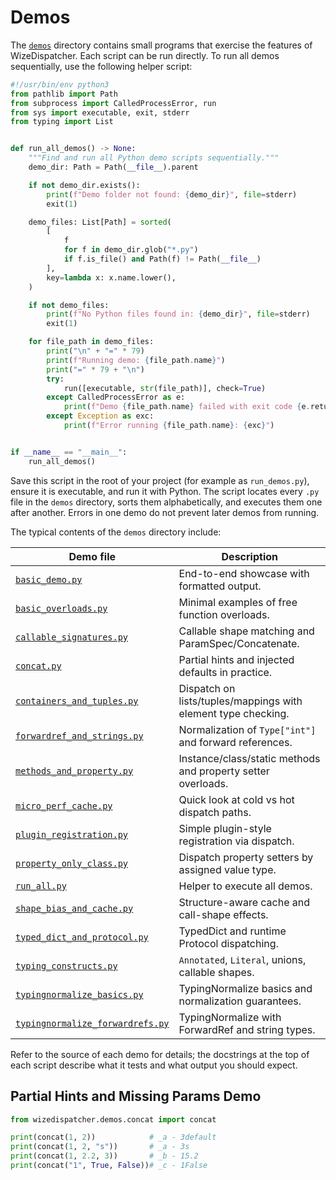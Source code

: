 # Demos

The [`demos`](../../demos/) directory contains small programs that exercise the
features of WizeDispatcher. Each script can be run directly. To
run all demos sequentially, use the following helper script:

```python
#!/usr/bin/env python3
from pathlib import Path
from subprocess import CalledProcessError, run
from sys import executable, exit, stderr
from typing import List


def run_all_demos() -> None:
    """Find and run all Python demo scripts sequentially."""
    demo_dir: Path = Path(__file__).parent

    if not demo_dir.exists():
        print(f"Demo folder not found: {demo_dir}", file=stderr)
        exit(1)

    demo_files: List[Path] = sorted(
        [
            f
            for f in demo_dir.glob("*.py")
            if f.is_file() and Path(f) != Path(__file__)
        ],
        key=lambda x: x.name.lower(),
    )

    if not demo_files:
        print(f"No Python files found in: {demo_dir}", file=stderr)
        exit(1)

    for file_path in demo_files:
        print("\n" + "=" * 79)
        print(f"Running demo: {file_path.name}")
        print("=" * 79 + "\n")
        try:
            run([executable, str(file_path)], check=True)
        except CalledProcessError as e:
            print(f"Demo {file_path.name} failed with exit code {e.returncode}")
        except Exception as exc:
            print(f"Error running {file_path.name}: {exc}")


if __name__ == "__main__":
    run_all_demos()
```

Save this script in the root of your project (for example as
`run_demos.py`), ensure it is executable, and run it with Python.
The script locates every `.py` file in the `demos` directory, sorts
them alphabetically, and executes them one after another. Errors
in one demo do not prevent later demos from running.

The typical contents of the `demos` directory include:

| Demo file | Description |
|---|---|
| [`basic_demo.py`](../../demos/basic_demo.py) | End-to-end showcase with formatted output. |
| [`basic_overloads.py`](../../demos/basic_overloads.py) | Minimal examples of free function overloads. |
| [`callable_signatures.py`](../../demos/callable_signatures.py) | Callable shape matching and ParamSpec/Concatenate. |
| [`concat.py`](../../demos/concat.py) | Partial hints and injected defaults in practice. |
| [`containers_and_tuples.py`](../../demos/containers_and_tuples.py) | Dispatch on lists/tuples/mappings with element type checking. |
| [`forwardref_and_strings.py`](../../demos/forwardref_and_strings.py) | Normalization of `Type["int"]` and forward references. |
| [`methods_and_property.py`](../../demos/methods_and_property.py) | Instance/class/static methods and property setter overloads. |
| [`micro_perf_cache.py`](../../demos/micro_perf_cache.py) | Quick look at cold vs hot dispatch paths. |
| [`plugin_registration.py`](../../demos/plugin_registration.py) | Simple plugin-style registration via dispatch. |
| [`property_only_class.py`](../../demos/property_only_class.py) | Dispatch property setters by assigned value type. |
| [`run_all.py`](../../demos/run_all.py) | Helper to execute all demos. |
| [`shape_bias_and_cache.py`](../../demos/shape_bias_and_cache.py) | Structure-aware cache and call-shape effects. |
| [`typed_dict_and_protocol.py`](../../demos/typed_dict_and_protocol.py) | TypedDict and runtime Protocol dispatching. |
| [`typing_constructs.py`](../../demos/typing_constructs.py) | `Annotated`, `Literal`, unions, callable shapes. |
| [`typingnormalize_basics.py`](../../demos/typingnormalize_basics.py) | TypingNormalize basics and normalization guarantees. |
| [`typingnormalize_forwardrefs.py`](../../demos/typingnormalize_forwardrefs.py) | TypingNormalize with ForwardRef and string types. |

Refer to the source of each demo for details; the docstrings at
the top of each script describe what it tests and what output you
should expect.

## Partial Hints and Missing Params Demo

```python
from wizedispatcher.demos.concat import concat

print(concat(1, 2))            # _a - 3default
print(concat(1, 2, "s"))       # _a - 3s
print(concat(1, 2.2, 3))       # _b - 15.2
print(concat("1", True, False))# _c - 1False
```
